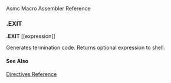 Asmc Macro Assembler Reference

### .EXIT

**.EXIT** [[expression]]

Generates termination code. Returns optional expression to shell.

#### See Also

[Directives Reference](readme.md)